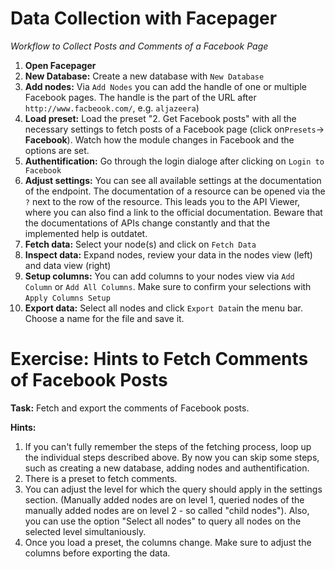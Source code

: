 # Data Collection with Facepager 
*Workflow to Collect Posts and Comments of a Facebook Page*
1. **Open Facepager**
2. **New Database:** Create a new database with ```New Database```
3. **Add nodes:** Via ```Add Nodes``` you can add the handle of one or multiple Facebook pages. The handle is the part of the URL after `http://www.facbeook.com/`, e.g. `aljazeera`)
4. **Load preset:** Load the preset "2. Get Facebook posts" with all the necessary settings to fetch posts of a Facebook page (click on```Presets```-> **Facebook**). Watch how the module changes in Facebook and the options are set. 
5. **Authentification:** Go through the login dialoge after clicking on ```Login to Facebook```
6. **Adjust settings:** You can see all available settings at the documentation of the endpoint. The documentation of a resource can be opened via the ```?``` next to the row of the resource. This leads you to the API Viewer, where you can also find a link to the official documentation. Beware that the documentations of APIs change constantly and that the implemented help is outdatet. 
7. **Fetch data:** Select your node(s) and click on ```Fetch Data```
8. **Inspect data:** Expand nodes, review your data in the nodes view (left) and data view (right)
9. **Setup columns:** You can add columns to your nodes view via ```Add Column``` or ```Add All Columns```. Make sure to confirm your selections with ```Apply Columns Setup```
10. **Export data:** Select all nodes and click ```Export Data```in the menu bar. Choose a name for the file and save it. 


# Exercise: Hints to Fetch Comments of Facebook Posts
**Task:** Fetch and export the comments of Facebook posts. 

**Hints:**
1. If you can't fully remember the steps of the fetching process, loop up the individual steps described above. By now you can skip some steps, such as creating a new database, adding nodes and authentification.
2. There is a preset to fetch comments. 
3. You can adjust the level for which the query should apply in the settings section. (Manually added nodes are on level 1, queried nodes of the manually added nodes are on level 2 - so called "child nodes"). Also, you can use the option "Select all nodes" to query all nodes on the selected level simultaniously. 
4. Once you load a preset, the columns change. Make sure to adjust the columns before exporting the data. 

 
